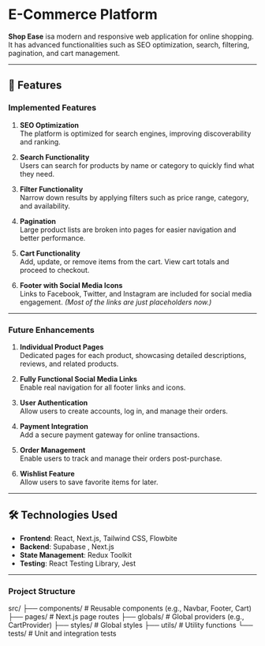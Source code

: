 # E-Commerce Platform

**Shop Ease** isa modern and responsive web application for online shopping. It has advanced functionalities such as SEO optimization, search, filtering, pagination, and cart management.

---

## 🌟 Features

### Implemented Features

1. **SEO Optimization**  
   The platform is optimized for search engines, improving discoverability and ranking.
2. **Search Functionality**  
   Users can search for products by name or category to quickly find what they need.
3. **Filter Functionality**  
   Narrow down results by applying filters such as price range, category, and availability.

4. **Pagination**  
   Large product lists are broken into pages for easier navigation and better performance.

5. **Cart Functionality**  
   Add, update, or remove items from the cart. View cart totals and proceed to checkout.

6. **Footer with Social Media Icons**  
   Links to Facebook, Twitter, and Instagram are included for social media engagement. _(Most of the links are just placeholders now.)_

---

### Future Enhancements

1. **Individual Product Pages**  
   Dedicated pages for each product, showcasing detailed descriptions, reviews, and related products.

2. **Fully Functional Social Media Links**  
   Enable real navigation for all footer links and icons.

3. **User Authentication**  
   Allow users to create accounts, log in, and manage their orders.

4. **Payment Integration**  
   Add a secure payment gateway for online transactions.

5. **Order Management**  
   Enable users to track and manage their orders post-purchase.

6. **Wishlist Feature**  
   Allow users to save favorite items for later.

---

## 🛠️ Technologies Used

- **Frontend**: React, Next.js, Tailwind CSS, Flowbite
- **Backend**: Supabase , Next.js
- **State Management**: Redux Toolkit
- **Testing**: React Testing Library, Jest

---

### Project Structure

src/
├── components/ # Reusable components (e.g., Navbar, Footer, Cart)
├── pages/ # Next.js page routes
├── globals/ # Global providers (e.g., CartProvider)
├── styles/ # Global styles
├── utils/ # Utility functions
└── tests/ # Unit and integration tests
